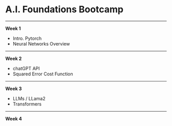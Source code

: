 # A.I. Foundations Bootcamp

---

**Week 1**

- Intro. Pytorch
- Neural Networks Overview

---

**Week 2**

- chatGPT API
- Squared Error Cost Function

---

**Week 3**

- LLMs / LLama2
- Transformers

---

**Week 4**
